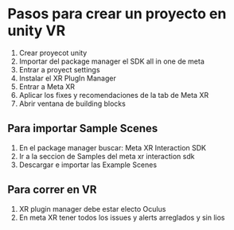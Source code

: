 # Pasos para crear un proyecto en unity VR

1. Crear proyecot unity
2. Importar del package manager el SDK all in one de meta
3. Entrar a proyect settings
4. Instalar el XR PlugIn Manager
5.  Entrar a Meta XR
6.  Aplicar los fixes y recomendaciones de la tab de Meta XR
7.  Abrir ventana de building blocks

## Para importar Sample Scenes
1. En el package manager buscar: Meta XR Interaction ​SDK
2. Ir a la seccion de Samples del meta xr interaction sdk
3. Descargar e importar las Example Scenes

## Para correr en VR
1. XR plugin manager debe estar electo Oculus
2. En meta XR tener todos los issues y alerts arreglados y sin lios
